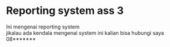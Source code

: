 <h1>Reporting system ass 3</h1>
<p>Ini mengenai reporting system <br/>jikalau ada kendala mengenai system ini
kalian bisa hubungi saya 08*******</p>
